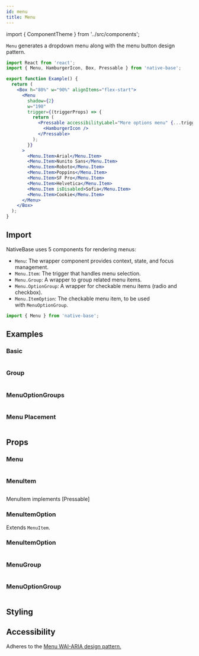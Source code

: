 ```yaml
---
id: menu
title: Menu
---
```


import { ComponentTheme } from '../src/components';

`Menu` generates a dropdown menu along with the menu button design pattern.

```jsx isShowcase
import React from 'react';
import { Menu, HamburgerIcon, Box, Pressable } from 'native-base';

export function Example() {
  return (
    <Box h="80%" w="90%" alignItems="flex-start">
      <Menu
        shadow={2}
        w="190"
        trigger={(triggerProps) => {
          return (
            <Pressable accessibilityLabel="More options menu" {...triggerProps}>
              <HamburgerIcon />
            </Pressable>
          );
        }}
      >
        <Menu.Item>Arial</Menu.Item>
        <Menu.Item>Nunito Sans</Menu.Item>
        <Menu.Item>Roboto</Menu.Item>
        <Menu.Item>Poppins</Menu.Item>
        <Menu.Item>SF Pro</Menu.Item>
        <Menu.Item>Helvetica</Menu.Item>
        <Menu.Item isDisabled>Sofia</Menu.Item>
        <Menu.Item>Cookie</Menu.Item>
      </Menu>
    </Box>
  );
}
```

## Import

NativeBase uses 5 components for rendering menus:

- `Menu`: The wrapper component provides context, state, and focus management.
- `Menu.Item`: The trigger that handles menu selection.
- `Menu.Group`: A wrapper to group related menu items.
- `Menu.OptionGroup`: A wrapper for checkable menu items (radio and checkbox).
- `Menu.ItemOption`: The checkable menu item, to be used with `MenuOptionGroup`.

```jsx
import { Menu } from 'native-base';
```

## Examples

### Basic

```ComponentSnackPlayer path=components,composites,Menu,Basic.tsx

```

### Group

```ComponentSnackPlayer path=components,composites,Menu,Group.tsx

```

### MenuOptionGroups

```ComponentSnackPlayer path=components,composites,Menu,MenuOptionsGroup.tsx

```

### Menu Placement

```ComponentSnackPlayer path=components,composites,Menu,MenuPositions.tsx

```

## Props

### Menu

```ComponentPropTable path=composites,Menu,Menu.tsx

```

### MenuItem

```ComponentPropTable path=composites,Menu,MenuItem.tsx

```

MenuItem implements [Pressable]

### MenuItemOption

Extends `MenuItem`.

### MenuItemOption

```ComponentPropTable path=composites,Menu,MenuItemOption.tsx

```

### MenuGroup

```ComponentPropTable path=composites,Menu,MenuGroup.tsx

```

### MenuOptionGroup

```ComponentPropTable path=composites,Menu,MenuOptionGroup.tsx

```

## Styling

<ComponentTheme name="menu" />

## Accessibility

Adheres to the [Menu WAI-ARIA design pattern.](https://www.w3.org/TR/wai-aria-practices-1.2/#menu)
